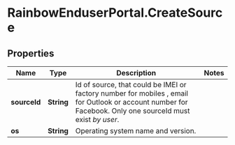 # RainbowEnduserPortal.CreateSource

## Properties

Name | Type | Description | Notes
------------ | ------------- | ------------- | -------------
**sourceId** | **String** | Id of source, that could be IMEI or factory number for mobiles , email for Outlook or account number for Facebook. Only one sourceId must exist _by user_. | 
**os** | **String** | Operating system name and version. | 


